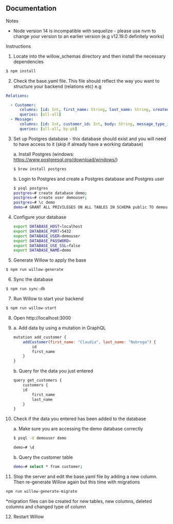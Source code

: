 ## Documentation
Notes
- Node version 14 is incompatible with sequelize - please use nvm to change your version to an earlier version (e.g v12.19.0 definitely works)

Instructions
1. Locate into the willow_schemas directory and then install the necessary dependencies

```bash
$ npm install
```

2. Check the base.yaml file. This file should reflect the way you want to structure your backend (relations etc) e.g

```yaml
Relations:

  - Customer:
      columns: [id: Int, first_name: String, last_name: String, created_date: Date]
      queries: [all-all]
  - Message:
      columns: [id: Int, customer_id: Int, body: String, message_type_id: Int, created_date: Date]
      queries: [all-all, by-pk]
```

3. Set up Postgres database - this database should exist and you will need to have access to it (skip if already have a working database)


    a. Install Postgres (windows: https://www.postgresql.org/download/windows/)

    ```bash
    $ brew install postgres
    ```

    b. Login to Postgres and create a Postgres database and Postgres user

     ```bash
    $ psql postgres
    postgres=# create database demo;
    postgres=# create user demouser;
    postgres=# \c demo
    demo=# GRANT ALL PRIVILEGES ON ALL TABLES IN SCHEMA public TO demouser;
    ```

4. Configure your database 
  
    ```bash
    export DATABASE_HOST=localhost
    export DATABASE_PORT=5432
    export DATABASE_USER=demouser
    export DATABASE_PASSWORD=
    export DATABASE_USE_SSL=false
    export DATABASE_NAME=demo
    ```

5. Generate Willow to apply the base

```bash
$ npm run willow-generate 
```

6. Sync the database

```bash
$ npm run sync-db
```

7. Run Willow to start your backend 

```bash
$ npm run willow-start
```

8. Open http://localhost:3000

9. 
    a. Add data by using a mutation in GraphQL 

    ```javascript
    mutation add_customer {
        addCustomer(first_name: "Claudia", last_name: "Nobrega") {
            id
            first_name
        }
    }
    ```

    b. Query for the data you just entered

    ```javascript
    query get_customers {
        customers {
		id 
        	first_name
        	last_name
        }
    }
    ```

10. Check if the data you entered has been added to the database

	a. Make sure you are accessing the demo database correctly
	
	```bash
	$ psql -U demouser demo
	```
    ```javascript 
	demo=# \d
	```
	
	b. Query the customer table
	
	```bash
   	demo=# select * from customer;
    ```

	
11. Stop the server and edit the base.yaml file by adding a new column. Then re-generate Willow again but this time with migrations

```bash
npm run willow-generate-migrate
```

*migration files can be created for new tables, new columns, deleted columns and changed type of column

12. Restart Willow
